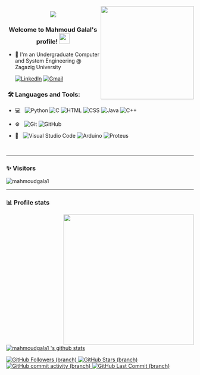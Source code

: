 <img width="250" align="right" src="https://c.tenor.com/_DOBjnGspYAAAAAM/code-coding.gif">

<p align="center"><img src="https://i.imgur.com/A6bWGFl.gif"/></p>

<h3 align="center">
  Welcome to Mahmoud Galal's profile!
  <img src="https://media.giphy.com/media/hvRJCLFzcasrR4ia7z/giphy.gif" width="28">
</h3>

<!-- Typing SVG by DenverCoder1 - https://github.com/DenverCoder1/readme-typing-svg -->
 

- 🏢 I'm an Undergraduate Computer and System Engineering @ Zagazig University

  [![LinkedIn](https://img.shields.io/badge/-LINKEDIN-0077B5?style=for-the-badge&logo=linkedin&logoColor=white)](https://www.linkedin.com/in/mahmoudgala1/)
  [![Gmail](https://img.shields.io/badge/-GMAIL-D14836?style=for-the-badge&logo=gmail&logoColor=white)](mailto:mahmoudgalal173.95@gmail.com)

<h3>  &nbsp;🛠️ Languages and Tools:</h3>


- 💻 &nbsp;
![Python](https://img.shields.io/badge/-Python-333333?style=flat&logo=python)
![C](https://img.shields.io/badge/-C-333333?style=flat-square&logo=c)
![HTML](https://img.shields.io/badge/-HTML5-333333??style=flat&logo=html5&logoColor=red)
![CSS](https://img.shields.io/badge/-CSS3-333333?style=flat&logo=css3&logoColor=blue)
![Java](https://img.shields.io/badge/java-333333?style=flat&logo=openjdk&logoColor=red)
![C++](https://img.shields.io/badge/-C++-000000?style=flat&logo=c%2B%2B)

- ⚙️ &nbsp;
![Git](https://img.shields.io/badge/-Git-333333?style=flat&logo=git)
![GitHub](https://img.shields.io/badge/-GitHub-333333?style=flat&logo=github)

- 🔧 &nbsp;
![Visual Studio Code](https://img.shields.io/badge/-Visual%20Studio%20Code-333333?style=flat&logo=visual-studio-code&logoColor=007ACC)
![Arduino](https://img.shields.io/badge/Arduino_IDE-333333?style=flat&logo=arduino&logoColor=blue)
![Proteus](https://img.shields.io/badge/Proteus-333333?style=flat&logo=proteus&logoColor=blue&style=for-the-badge)



<br/>

---------------------------------------------------------------------------------------------------------------------------------------------------------------------------------
### ✨ Visitors 

<p align="left"> <img src="https://komarev.com/ghpvc/?username=mahmoudgala1" alt="mahmoudgala1" /> </p>

---------------------------------------------------------------------------------------------------------------------------------------------------------------------------------

### 📊 Profile stats
<p align="right">
    <img  width="350" align="right" src="https://github-readme-stats.vercel.app/api/top-langs/?username=mahmoudgala1&layout=compact&theme=dark"></a>
<!--![GitHub stars](https://img.shields.io/github/stars/mahmoudgala1/StrapDown.js.svg?style=social&label=Star&maxAge=2592000)--> 
<!--![GitHub Watchers](https://badgen.net/github/watchers/mahmoudgala1/Strapdown.js/)-->
  
[![mahmoudgala1 's github stats](https://github-readme-stats.vercel.app/api?username=mahmoudgala1&show_icons=true&title_color=fff&icon_color=79ff97&text_color=9f9f9f&bg_color=151515)](https://github.com/mahmoudgala1/github-readme-stats)

<a href="https://github.com/mahmoudgala1">
    <img src="https://img.shields.io/github/followers/mahmoudgala1?label=Follow&style=social&logoColor=white&style=for-the-badge" alt="GitHub Followers (branch)" />
</a>

<a href="https://github.com/mahmoudgala1">
    <img src="https://img.shields.io/github/stars/mahmoudgala1?logoColor=white&style=social&style=for-the-badge" alt="GitHub Stars (branch)" />
</a>

<a href="https://github.com/mahmoudgala1">
    <img alt="GitHub commit activity (branch)" src="https://img.shields.io/github/commit-activity/m/mahmoudgala1/mahmoudgala1">
</a>

<a href="https://github.com/mahmoudgala1">
    <img src="https://img.shields.io/github/last-commit/mahmoudgala1/mahmoudgala1?style=social&logoColor=white&style=for-the-badge" alt="GitHub Last Commit (branch)" />
</a>
<br />
